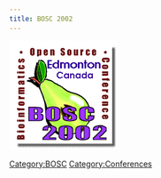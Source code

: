 ```yaml
---
title: BOSC 2002
---
```


![](Bosc-2002-logo.png "Bosc-2002-logo.png")

<Category:BOSC> <Category:Conferences>
